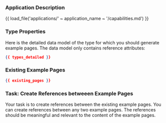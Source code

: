 ### Application Description

{{ load_file('applications/' ~ application_name ~ '/capabilities.md') }}

### Type Properties

Here is the detailed data model of the type for which you should generate example pages. The data model only contains reference attributes:

```json
{{ types_detailed }}
```

### Existing Example Pages

```json
{{ existing_pages }}
```

### Task: Create References betweeen Example Pages

Your task is to create references between the existing example pages. You can create references between any two example pages. The references should be meaningful and relevant to the content of the example pages.


